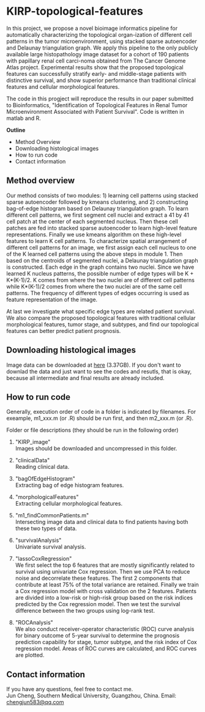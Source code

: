 # KIRP-topological-features
In this project, we propose a novel bioimage informatics pipeline for automatically characterizing the topological organ-ization of different cell patterns in the tumor microenvironment, using stacked sparse autoencoder and Delaunay triangulation graph. We apply this pipeline to the only publicly available large histopathology image dataset for a cohort of 190 patients with papillary renal cell carci-noma obtained from The Cancer Genome Atlas project. Experimental results show that the proposed topological features can successfully stratify early- and middle-stage patients with distinctive survival, and show superior performance than traditional clinical features and cellular morphological features.

The code in this progject will reproduce the results in our paper submitted to Bioinformatics, "Identification of Topological Features in Renal Tumor Microenvironment Associated with Patient Survival". Code is written in matlab and R.

**Outline**
* Method Overview
* Downloading histological images
* How to run code
* Contact information

Method overview
-----
Our method consists of two modules: 1) learning cell patterns using stacked sparse autoencoder followed by kmeans clustering, and 2) constructing bag-of-edge histogram based on Delaunay triangulation graph. To learn different cell patterns, we first segment cell nuclei and extract a 41 by 41 cell patch at the center of each segmented nucleus. Then these cell patches are fed into stacked sparse autoencoder to learn high-level feature representations. Finally we use kmeans algorithm on these high-level features to learn K cell patterns. To characterize spatial arrangement of different cell patterns for an image, we first assign each cell nucleus to one of the K learned cell patterns using the above steps in module 1. Then based on the centroids of segmented nuclei, a Delaunay triangulation graph is constructed. Each edge in the graph contains two nuclei. Since we have learned K nucleus patterns, the possible number of edge types will be K + K*(K-1)/2. K comes from where the two nuclei are of different cell patterns while K*(K-1)/2 comes from where the two nuclei are of the same cell patterns. The frequency of different types of edges occurring is used as feature representation of the image. 

At last we investigate what specific edge types are related patient survival. We also compare the proposed topological features with traditional cellular morphological features, tumor stage, and subtypes, and find our topological features can better predict patient prognosis.

Downloading histological images
-----
Image data can be downloaded at [here](https://doi.org/10.6084/m9.figshare.4700101.v1) (3.37GB). If you don't want to downlad the data and just want to see the codes and resutls, that is okay, because all intermediate and final results are already included.

How to run code
-----
Generally, execution order of code in a folder is indicated by filenames. For exeample, m1_xxx.m (or .R) should be run first, and then m2_xxx.m (or .R).

Folder or file descriptions (they should be run in the following order)
1. "KIRP_image" <br> 
Images should be downloaded and uncompressed in this folder.

2. "clinicalData" <br> 
Reading clinical data.

3. "bagOfEdgeHistogram" <br> 
Extracting bag of edge histogram features.

4. "morphologicalFeatures" <br> 
Extracting cellular morphological features.

5. "m1_findCommonPatients.m" <br> 
Intersecting image data and clinical data to find patients having both these two types of data.

6. "survivalAnalysis" <br> 
Univariate survival analysis.

7. "lassoCoxRegression" <br>
We first select the top 6 features that are mostly significantly related to survival using univariate Cox regression. Then we use PCA to reduce noise and decorrelate these features. The first 2 components that contribute at least 75% of the total variance are retained. Finally we train a Cox regression model with cross validation on the 2 features. Patients are divided into a low-risk or high-risk group based on the risk indices predicted by the Cox regression model. Then we test the survival difference between the two groups using log-rank test. 

8. "ROCAnalysis" <br>
We also conduct receiver-operator characteristic (ROC) curve analysis for binary outcome of 5-year survival to determine the prognosis prediction capability for stage, tumor subtype, and the risk index of Cox regression model. Areas of ROC curves are calculated, and ROC curves are plotted.


Contact information
-----
If you have any questions, feel free to contact me.<br>
Jun Cheng, Southern Medical University, Guangzhou, China. Email: chengjun583@qq.com
